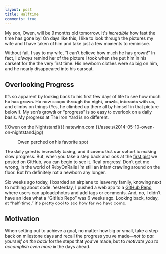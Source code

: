 ```yaml
---
layout: post
title: Halftime
comments: true
---
```


My son, Owen, will be 9 months old tomorrow. It's *incredible* how fast the time has gone by! On days like this, I like to look through the pictures my wife and I have taken of him and take just a few moments to reminisce.

Without fail, I say to my wife, “I can’t believe how much he has grown!” In fact, I *always* remind her of the picture I took when she put him in his carseat for the the very first time. His newborn clothes were so big on him, and he nearly disappeared into his carseat.

## Overlooking Progress
It’s so apparent by looking back to his first few days of life to see how much he has grown. He now sleeps through the night, crawls, interacts with us, and climbs on things (Yes, he climbed up there all by himself in that picture below!). My son’s growth or “progress” is so easy to overlook on a daily basis. My progress at The Iron Yard is no different.

<img>![Owen on the Nightstand]({{ natewinn.com }}/assets/2014-05-10-owen-on-nightstand.jpg)</img>
<figure><figcaption>Owen perched on his favorite spot</figcaption></figure>

The daily grind is incredibly taxing, and it seems that our cohort is making slow progress. But, when you take a step back and look at the [first gist](https://gist.github.com/natewinn/9912926) we posted on GitHub, you can begin to see it. Real progress! Don’t get me wrong, in the world of RubyOnRails I’m still an infant crawling around on the floor. But I’m definitely not a newborn any longer.

Six weeks ago today, I boarded an airplane to leave my family, knowing next to nothing about code. Yesterday, I pushed a web app to a [GitHub Repo](https://github.com/natewinn/remember) where users can upload photos and add tags or comments. And, no, I didn’t have an idea what a “GitHub Repo” was 6 weeks ago. Looking back, today, at “half-time,” it's pretty cool to see how far we have come.

## Motivation
When setting out to achieve a goal, no matter how big or small, take a step back on milestone days and recall the progress you've made—*not to pat yourself on the back* for the steps that you’ve made, but to *motivate you to accomplish even more* in the days ahead.